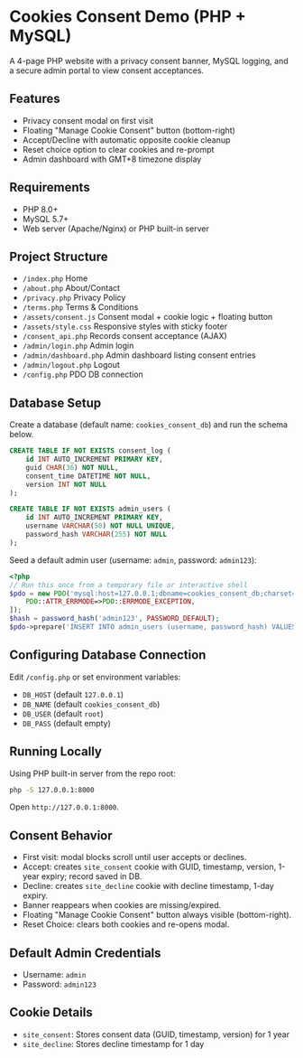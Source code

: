 # Cookies Consent Demo (PHP + MySQL)

A 4-page PHP website with a privacy consent banner, MySQL logging, and a secure admin portal to view consent acceptances.

## Features
- Privacy consent modal on first visit
- Floating "Manage Cookie Consent" button (bottom-right)
- Accept/Decline with automatic opposite cookie cleanup
- Reset choice option to clear cookies and re-prompt
- Admin dashboard with GMT+8 timezone display

## Requirements
- PHP 8.0+
- MySQL 5.7+
- Web server (Apache/Nginx) or PHP built-in server

## Project Structure
- `/index.php` Home
- `/about.php` About/Contact
- `/privacy.php` Privacy Policy
- `/terms.php` Terms & Conditions
- `/assets/consent.js` Consent modal + cookie logic + floating button
- `/assets/style.css` Responsive styles with sticky footer
- `/consent_api.php` Records consent acceptance (AJAX)
- `/admin/login.php` Admin login
- `/admin/dashboard.php` Admin dashboard listing consent entries
- `/admin/logout.php` Logout
- `/config.php` PDO DB connection

## Database Setup
Create a database (default name: `cookies_consent_db`) and run the schema below.

```sql
CREATE TABLE IF NOT EXISTS consent_log (
    id INT AUTO_INCREMENT PRIMARY KEY,
    guid CHAR(36) NOT NULL,
    consent_time DATETIME NOT NULL,
    version INT NOT NULL
);

CREATE TABLE IF NOT EXISTS admin_users (
    id INT AUTO_INCREMENT PRIMARY KEY,
    username VARCHAR(50) NOT NULL UNIQUE,
    password_hash VARCHAR(255) NOT NULL
);
```

Seed a default admin user (username: `admin`, password: `admin123`):

```php
<?php
// Run this once from a temporary file or interactive shell
$pdo = new PDO('mysql:host=127.0.0.1;dbname=cookies_consent_db;charset=utf8mb4','root','', [
    PDO::ATTR_ERRMODE=>PDO::ERRMODE_EXCEPTION,
]);
$hash = password_hash('admin123', PASSWORD_DEFAULT);
$pdo->prepare('INSERT INTO admin_users (username, password_hash) VALUES (?, ?)')->execute(['admin', $hash]);
```

## Configuring Database Connection
Edit `/config.php` or set environment variables:
- `DB_HOST` (default `127.0.0.1`)
- `DB_NAME` (default `cookies_consent_db`)
- `DB_USER` (default `root`)
- `DB_PASS` (default empty)

## Running Locally
Using PHP built-in server from the repo root:

```bash
php -S 127.0.0.1:8000
```
Open `http://127.0.0.1:8000`.

## Consent Behavior
- First visit: modal blocks scroll until user accepts or declines.
- Accept: creates `site_consent` cookie with GUID, timestamp, version, 1-year expiry; record saved in DB.
- Decline: creates `site_decline` cookie with decline timestamp, 1-day expiry.
- Banner reappears when cookies are missing/expired.
- Floating "Manage Cookie Consent" button always visible (bottom-right).
- Reset Choice: clears both cookies and re-opens modal.

## Default Admin Credentials
- Username: `admin`
- Password: `admin123`

## Cookie Details
- `site_consent`: Stores consent data (GUID, timestamp, version) for 1 year
- `site_decline`: Stores decline timestamp for 1 day